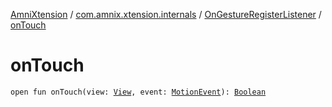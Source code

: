 [AmniXtension](../../index.md) / [com.amnix.xtension.internals](../index.md) / [OnGestureRegisterListener](index.md) / [onTouch](./on-touch.md)

# onTouch

`open fun onTouch(view: `[`View`](https://developer.android.com/reference/android/view/View.html)`, event: `[`MotionEvent`](https://developer.android.com/reference/android/view/MotionEvent.html)`): `[`Boolean`](https://kotlinlang.org/api/latest/jvm/stdlib/kotlin/-boolean/index.html)